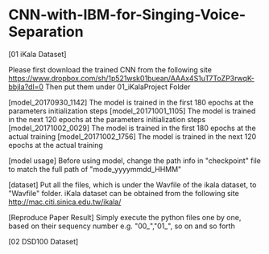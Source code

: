 # CNN-with-IBM-for-Singing-Voice-Separation

[01 iKala Dataset]

Please first download the trained CNN from the following site
https://www.dropbox.com/sh/1p521wsk01buean/AAAx4S1uT7ToZP3rwqK-bbjIa?dl=0
Then put them under 01_iKalaProject Folder

[model_20170930_1142]
The model is trained in the first 180 epochs at the parameters initialization steps
[model_20171001_1105]
The model is trained in the next 120 epochs at the parameters initialization steps
[model_20171002_0029]
The model is trained in the first 180 epochs at the actual training
[model_20171002_1756]
The model is trained in the next 120 epochs at the actual training

[model usage]
Before using model, change the path info in "checkpoint" file to match the full path of "mode_yyyymmdd_HHMM"


[dataset] 
Put all the files, which is under the Wavfile of the ikala dataset, to "Wavfile" folder.
iKala dataset can be obtained from the following site http://mac.citi.sinica.edu.tw/ikala/

[Reproduce Paper Result]
Simply execute the python files one by one, based on their sequency number 
e.g. "00_<filename>","01_<filename>", so on and so forth

[02 DSD100 Dataset]


